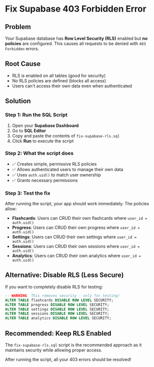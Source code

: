 # Fix Supabase 403 Forbidden Error

## Problem
Your Supabase database has **Row Level Security (RLS)** enabled but **no policies** are configured. This causes all requests to be denied with `403 Forbidden` errors.

## Root Cause
- RLS is enabled on all tables (good for security)
- No RLS policies are defined (blocks all access)
- Users can't access their own data even when authenticated

## Solution

### Step 1: Run the SQL Script
1. Open your **Supabase Dashboard**
2. Go to **SQL Editor**
3. Copy and paste the contents of `fix-supabase-rls.sql`
4. Click **Run** to execute the script

### Step 2: What the script does
- ✅ Creates simple, permissive RLS policies
- ✅ Allows authenticated users to manage their own data
- ✅ Uses `auth.uid()` to match user ownership
- ✅ Grants necessary permissions

### Step 3: Test the fix
After running the script, your app should work immediately. The policies allow:

- **Flashcards**: Users can CRUD their own flashcards where `user_id = auth.uid()`
- **Progress**: Users can CRUD their own progress where `user_id = auth.uid()`
- **Settings**: Users can CRUD their own settings where `user_id = auth.uid()`
- **Sessions**: Users can CRUD their own sessions where `user_id = auth.uid()`
- **Analytics**: Users can CRUD their own analytics where `user_id = auth.uid()`

## Alternative: Disable RLS (Less Secure)
If you want to completely disable RLS for testing:

```sql
-- WARNING: This removes security - only for testing!
ALTER TABLE flashcards DISABLE ROW LEVEL SECURITY;
ALTER TABLE progress DISABLE ROW LEVEL SECURITY;
ALTER TABLE settings DISABLE ROW LEVEL SECURITY;
ALTER TABLE sessions DISABLE ROW LEVEL SECURITY;
ALTER TABLE analytics DISABLE ROW LEVEL SECURITY;
```

## Recommended: Keep RLS Enabled
The `fix-supabase-rls.sql` script is the recommended approach as it maintains security while allowing proper access.

After running the script, all your 403 errors should be resolved!